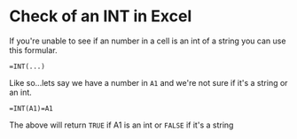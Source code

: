 # Check of an INT in Excel

If you're unable to see if an number in a cell is an int of a string you can use
this formular.

```
=INT(...)
```

Like so...lets say we have a number in `A1` and we're not sure if it's a string
or an int.

```
=INT(A1)=A1
```

The above will return `TRUE` if A1 is an int or `FALSE` if it's a string
